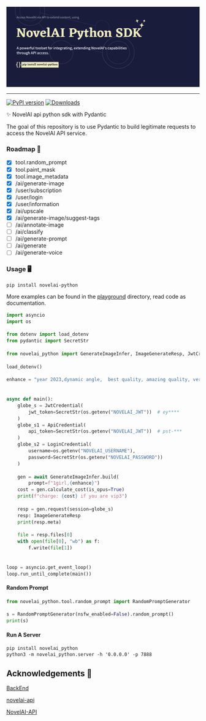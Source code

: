 ![banner](https://github.com/LlmKira/novelai-python/blob/dev/playground/banner-raw.png?raw=true)

---

[![PyPI version](https://badge.fury.io/py/novelai-python.svg)](https://badge.fury.io/py/novelai-python)
[![Downloads](https://pepy.tech/badge/novelai_python)](https://pepy.tech/project/novelai_python)

✨ NovelAI api python sdk with Pydantic

The goal of this repository is to use Pydantic to build legitimate requests to access the NovelAI API service.

### Roadmap 🚧

- [x] tool.random_prompt
- [x] tool.paint_mask
- [x] tool.image_metadata
- [x] /ai/generate-image
- [x] /user/subscription
- [x] /user/login
- [x] /user/information
- [x] /ai/upscale
- [x] /ai/generate-image/suggest-tags
- [ ] /ai/annotate-image
- [ ] /ai/classify
- [ ] /ai/generate-prompt
- [ ] /ai/generate
- [ ] /ai/generate-voice

### Usage 🖥️

```shell
pip install novelai-python
```

More examples can be found in the [playground](https://github.com/LlmKira/novelai-python/tree/main/playground)
directory, read code as documentation.

```python
import asyncio
import os

from dotenv import load_dotenv
from pydantic import SecretStr

from novelai_python import GenerateImageInfer, ImageGenerateResp, JwtCredential, LoginCredential, ApiCredential

load_dotenv()

enhance = "year 2023,dynamic angle,  best quality, amazing quality, very aesthetic, absurdres"


async def main():
    globe_s = JwtCredential(
        jwt_token=SecretStr(os.getenv("NOVELAI_JWT"))  # ey****
    )
    globe_s1 = ApiCredential(
        api_token=SecretStr(os.getenv("NOVELAI_JWT"))  # pst-***
    )
    globe_s2 = LoginCredential(
        username=os.getenv("NOVELAI_USERNAME"),
        password=SecretStr(os.getenv("NOVELAI_PASSWORD"))
    )

    gen = await GenerateImageInfer.build(
        prompt=f"1girl,{enhance}")
    cost = gen.calculate_cost(is_opus=True)
    print(f"charge: {cost} if you are vip3")

    resp = gen.request(session=globe_s)
    resp: ImageGenerateResp
    print(resp.meta)

    file = resp.files[0]
    with open(file[0], "wb") as f:
        f.write(file[1])


loop = asyncio.get_event_loop()
loop.run_until_complete(main())

```

#### Random Prompt

```python
from novelai_python.tool.random_prompt import RandomPromptGenerator

s = RandomPromptGenerator(nsfw_enabled=False).random_prompt()
print(s)
```

#### Run A Server

```shell
pip install novelai_python
python3 -m novelai_python.server -h '0.0.0.0' -p 7888
```

## Acknowledgements 🙏

[BackEnd](https://api.novelai.net/docs)

[novelai-api](https://github.com/Aedial/novelai-api)

[NovelAI-API](https://github.com/HanaokaYuzu/NovelAI-API)


